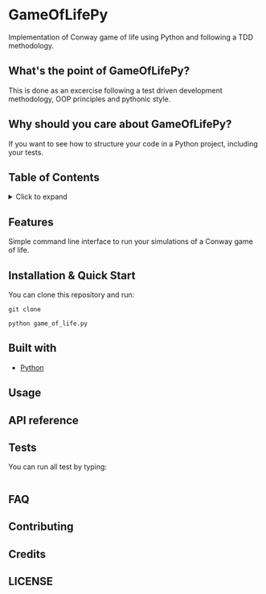# GameOfLifePy

Implementation of Conway game of life using Python and following a TDD methodology.

## What's the point of GameOfLifePy?

This is done as an excercise following a test driven development methodology, OOP principles and pythonic 
style.

## Why should you care about GameOfLifePy?

If you want to see how to structure your code in a Python project, including your tests.

## Table of Contents
<details>
  <summary>Click to expand</summary>
  
1. [Features](#features)
2. [Installation](#installation--quick-start)
3. [Built with](#built-with)
4. [Usage](#usage)
5. [API reference](#api-reference)
6. [Tests](#tests)
7. [FAQ](#faq)
8. [Contributing](#contributing)
9. [Credits](#credits)
10. [License](#license)
</details>

## Features

Simple command line interface to run your simulations of a Conway game of life.

## Installation & Quick Start

You can clone this repository and run:

```
git clone 
```

```
python game_of_life.py
```

## Built with

- [Python]()

## Usage

## API reference

## Tests

You can run all test by typing:

```
```

## FAQ

## Contributing

## Credits

## LICENSE

